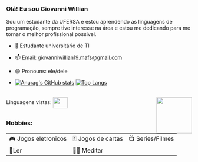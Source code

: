 ### Olá! Eu sou Giovanni Willian

Sou um estudante da UFERSA e estou aprendendo as linguagens de programação, sempre tive interesse na área e estou me dedicando para me tornar o melhor profissional possivel.

- 🌱 Estudante universitário de TI
- 📫 Email: giovanniwillian19.mafs@gmail.com
- 😄 Pronouns: ele/dele

- [![Anurag's GitHub stats](https://github-readme-stats.vercel.app/api?username=GiovanniWillian&show_icons=true&theme=tokyonight)](https://github.com/anuraghazra/github-readme-stats)
 [![Top Langs](https://github-readme-stats.vercel.app/api/top-langs/?username=GiovanniWillian&layout=compact)](https://github.com/anuraghazra/github-readme-stats)
 <div style="display: inline_block"><br>
 Linguagens vistas:
 <img align="center" height="30" width="40" src="https://cdn.jsdelivr.net/gh/devicons/devicon/icons/c/c-original.svg" />
         <img align="right" height="98" width="96" src="https://www.linkpicture.com/q/giphy_15.gif" />

##

### Hobbies:
|           |               |           |
| --------- | ------------- | --------- |
| 🎮 Jogos eletronicos |🃏 Jogos de cartas | 📺 Series/Filmes|
|📖Ler|🧘‍♂️ Meditar|
